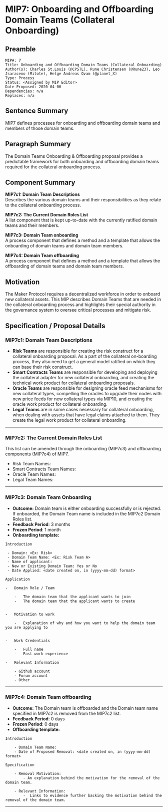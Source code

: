 # MIP7: Onboarding and Offboarding Domain Teams (Collateral Onboarding)


## Preamble
```
MIP#: 7
Title: Onboarding and Offboarding Domain Teams (Collateral Onboarding)
Author(s): Charles St.Louis (@CPSTL), Rune Christensen (@Rune23), Leo Jsaraceno (Mitote), Helge Andreas Qvam (@planet_X)
Type: Process
Status: <Assigned by MIP Editor>
Date Proposed: 2020-04-06
Dependencies: n/a
Replaces: n/a
```
## Sentence Summary

MIP7 defines processes for onboarding and offboarding domain teams and members of those domain teams.

## Paragraph Summary

The Domain Teams Onboarding & Offboarding proposal provides a predictable framework for both onboarding and offboarding domain teams required for the collateral onboarding process.

## Component Summary

**MIP7c1: Domain Team Descriptions**  
Describes the various domain teams and their responsibilities as they relate to the collateral onboarding process.

**MIP7c2: The Current Domain Roles List**  
A list component that is kept up-to-date with the currently ratified domain teams and their members.

**MIP7c3: Domain Team onboarding**  
A process component that defines a method and a template that allows the onboarding of domain teams and domain team members.

**MIP7c4: Domain Team offboarding**  
A process component that defines a method and a template that allows the offboarding of domain teams and domain team members.

## Motivation

The Maker Protocol requires a decentralized workforce in order to onboard new collateral assets. This MIP  describes Domain Teams that are needed in the collateral onboarding process and highlights their special authority in the governance system to oversee critical processes and mitigate risk.

## Specification / Proposal Details

### MIP7c1: Domain Team Descriptions


- **Risk Teams** are responsible for creating the risk construct for a collateral onboarding proposal. As a part of the collateral on-boarding process, they also need to get a general model ratified on which they can base their risk construct.
- **Smart Contracts Teams** are responsible for developing and deploying the collateral adapter for new collateral onboarding, and creating the technical work product for collateral onboarding proposals.
- **Oracle Teams** are responsible for designing oracle feed mechanisms for new collateral types, compelling the oracles to upgrade their nodes with new price feeds for new collateral types via MIP10, and creating the oracle work product for collateral onboarding.
- **Legal Teams** are in some cases necessary for collateral onboarding, when dealing with assets that have legal claims attached to them. They create the legal work product for collateral onboarding.


---

### MIP7c2: The Current Domain Roles List

This list can be amended through the onboarding (MIP7c3) and offboarding components (MIP7c4) of MIP7.

-   Risk Team Names:
-   Smart Contracts Team Names:
-   Oracle Team Names:
-   Legal Team Names:

---

### MIP7c3: Domain Team Onboarding
- **Outcome:** Domain team is either onboarding successfully or is rejected. If onboarded, the Domain Team name is included in the MIP7c2 Domain Roles list.
-   **Feedback Period**: 3 months
-   **Frozen Period**: 1 month
-   **Onboarding template:**

```
Introduction

 - Domain: <Ex: Risk>
 - Domain Team Name: <Ex: Risk Team A>
 - Name of applicant:
 - New or Existing Domain Team: Yes or No
 - Date Applied: <date created on, in (yyyy-mm-dd) format>

Application

-   Domain Role / Team

	-   The domain team that the applicant wants to join
	-   The domain team that the applicant wants to create
    

-   Motivation to work

	-   Explanation of why and how you want to help the domain team you are applying to
    

-   Work Credentials

	-   Full name
	-   Past work experience
    
-   Relevant Information
    
	- Github account
	- Forum account
	- Other 
```
---

### MIP7c4: Domain Team offboarding
- **Outcome:** The Domain team is offboarded and the Domain team name specified in MIP7c2 is removed from the MIP7c2 list.
-   **Feedback Period**: 0 days
-   **Frozen Period**: 0 days
-   **Offboarding template:**

```
Introduction
    
    - Domain Team Name:   
    - Date of Proposed Removal: <date created on, in (yyyy-mm-dd) format>
    
Specification
        
    - Removal Motivation:
        - An explanation behind the motivation for the removal of the domain team. 
    
    - Relevant Information:
    	-  Links to evidence further backing the motivation behind the removal of the domain team.
```
---
